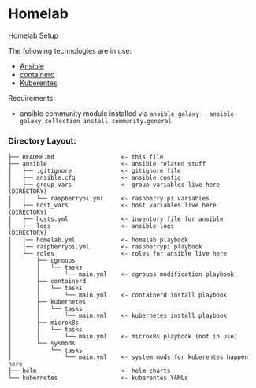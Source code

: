 # Homelab

Homelab Setup

The following technologies are in use:
- [Ansible](https://www.ansible.com/)
- [containerd](https://containerd.io/)
- [Kuberentes](https://kubernetes.io/)

Requirements:
- ansible community module installed via `ansible-galaxy`
-- `ansible-galaxy collection install community.general`
    
### Directory Layout:
``` 
├── README.md                   <- this file
├── ansible                     <- ansible related stuff
│   ├── .gitignore              <- gitignore file
│   ├── ansible.cfg             <- ansible config
│   ├── group_vars              <- group variables live here   (DIRECTORY)
│   │   └── raspberrypi.yml     <- raspberry pi variables      
│   ├── host_vars               <- host variables live here    (DIRECTORY)
│   ├── hosts.yml               <- inventory file for ansible  
│   ├── logs                    <- ansible logs                (DIRECTORY)
│   │── homelab.yml             <- homelab playbook
│   │── raspberrypi.yml         <- raspberrypi playbook
│   └── roles                   <- roles for ansible live here
│       ├── cgroups
│       │   └── tasks
│       │       └── main.yml    <- cgroups modification playbook
│       ├── containerd
│       │   └── tasks
│       │       └── main.yml    <- containerd install playbook
│       ├── kubernetes
│       │   └── tasks
│       │       └── main.yml    <- kubernetes install playbook
│       ├── microk8s
│       │   └── tasks
│       │       └── main.yml    <- microk8s playbook (not in use)
│       └── sysmods
│           └── tasks
│               └── main.yml    <- system mods for kuberentes happen here
├── helm                        <- helm charts
└── kubernetes                  <- kuberentes YAMLs
```






